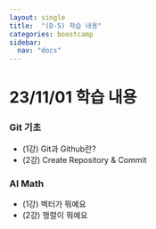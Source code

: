 ```yaml
---
layout: single
title:  "(D-5) 학습 내용"
categories: boostcamp
sidebar:
  nav: "docs"
---
```


# 23/11/01 학습 내용

<h3>Git 기초</h3>

- (1강) Git과 Github란?<br>
- (2강) Create Repository & Commit

<h3>AI Math</h3>

- (1강) 벡터가 뭐예요<br>
- (2강) 행렬이 뭐예요



